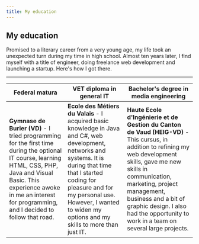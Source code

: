 ```yaml
---
title: My education
---
```


## My education

Promised to a literary career from a very young age, my life took an unexpected turn during my time in high school. Almost ten years later, I find myself with a title of engineer, doing freelance web development and launching a startup. Here's how I got there.

---

Federal matura | VET diploma in general IT | Bachelor's degree in media engineering
--- | --- | ---
<strong>Gymnase de Burier (VD)</strong> - I tried programming for the first time during the optional IT course, learning HTML, CSS, PHP, Java and Visual Basic. This experience awoke in me an interest for programming, and I decided to follow that road. | <strong>Ecole des Métiers du Valais</strong> - I acquired basic knowledge in Java and C#, web development, networks and systems. It is during that time that I started coding for pleasure and for my personal use. However, I wanted to widen my options and my skills to more than just IT. | <strong>Haute Ecole d'Ingénierie et de Gestion du Canton de Vaud (HEIG-VD)</strong> - This cursus, in addition to refining my web development skills, gave me new skills in communication, marketing, project management, business and a bit of graphic design.  I also had the opportunity to work in a team on several large projects.
